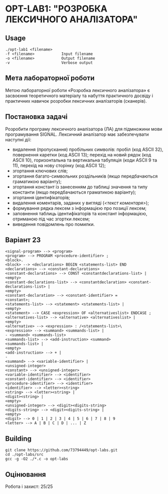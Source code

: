 # OPT-LAB1: "РОЗРОБКА ЛЕКСИЧНОГО АНАЛІЗАТОРА"
## Usage

    ./opt-lab1 <filename>
    -f <filename>            Input filename
    -o <filename>            Output filename
    -v                       Verbose output

## Мета лабораторної роботи
Метою лабораторної роботи «Розробка лексичного аналізатора» є засвоєння теоретичного матеріалу та набуття практичного досвіду і практичних навичок розробки лексичних аналізаторів (сканерів). 
## Постановка задачі 
Розробити програму лексичного аналізатора (ЛА) для підмножини мови програмування SIGNAL. 
Лексичний аналізатор має забезпечувати наступні дії: 
* видалення (пропускання) пробільних символів: пробіл (код ASCII 32), повернення каретки (код ASCII 13); перехід на новий рядок (код ASCII 10), горизонтальна та вертикальна табуляція (коди ASCII 9 та 11), перехід на нову сторінку (код ASCII 12); 
* згортання ключових слів; 
* згортання багато-символьних роздільників (якщо передбачаються граматикою варіанту); 
* згортання констант із занесенням до таблиці значення та типу константи (якщо передбачаються граматикою варіанту); 
* згортання ідентифікаторів; 
* видалення коментарів, заданих у вигляді (*<текст коментаря>*); 
* формування рядка лексем з інформацією про позиції лексем; 
* заповнення таблиць ідентифікаторів та констант інформацією, отриманою під час згортки лексем; 
* виведення повідомлень про помилки.

## Варіант 23
```
<signal-program> --> <program>
<program> --> PROGRAM <procedure-identifier> ;
<block>.
<block> --> <declarations> BEGIN <statements-list> END
<declarations> --> <constant-declarations>
<constant-declarations> --> CONST <constantdeclarations-list> |
<empty>
<constant-declarations-list> --> <constantdeclaration> <constant-declarations-list> |
<empty>
<constant-declaration> --> <constant-identifier> =
<constant>;
<statements-list> --> <statement> <statements-list> |
<empty>
<statement> --> CASE <expression> OF <alternativeslist> ENDCASE ;
<alternatives-list> --> <alternative> <alternativeslist> |
<empty>
<alternative> --> <expression> : /<statements-list>\
<expression> --> <summand> <summands-list> |
- <summand> <summands-list>
<summands-list> --> <add-instruction> <summand>
<summands-list> |
<empty>
<add-instruction> --> + |
-
<summand> --> <variable-identifier> |
<unsigned-integer>
<constant> --> <unsigned-integer>
<variable-identifier> --> <identifier>
<constant-identifier> --> <identifier>
<procedure-identifier> --> <identifier>
<identifier> --> <letter><string>
<string> --> <letter><string> |
<digit><string> |
<empty>
<unsigned-integer> --> <digit><digits-string>
<digits-string> --> <digit><digits-string> |
<empty>
<digit> --> 0 | 1 | 2 | 3 | 4 | 5 | 6 | 7 | 8 | 9
<letter> --> A | B | C | D | ... | Z
```

## Building

    git clone https://github.com/73794449/opt-labs.git
    cd ./opt-labs/src
    gcc -g -O2 ./*.c -o opt-labs

## Оцінювання
Робота і захист: 25/25